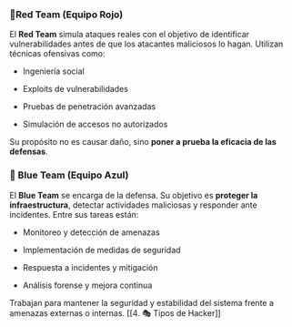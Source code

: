 ### 🔴Red Team (Equipo Rojo)

El **Red Team** simula ataques reales con el objetivo de identificar vulnerabilidades antes de que los atacantes maliciosos lo hagan. Utilizan técnicas ofensivas como:

- Ingeniería social
    
- Exploits de vulnerabilidades
    
- Pruebas de penetración avanzadas
    
- Simulación de accesos no autorizados
    

Su propósito no es causar daño, sino **poner a prueba la eficacia de las defensas**.

### 🔵 Blue Team (Equipo Azul)

El **Blue Team** se encarga de la defensa. Su objetivo es **proteger la infraestructura**, detectar actividades maliciosas y responder ante incidentes. Entre sus tareas están:

- Monitoreo y detección de amenazas
    
- Implementación de medidas de seguridad
    
- Respuesta a incidentes y mitigación
    
- Análisis forense y mejora continua
    

Trabajan para mantener la seguridad y estabilidad del sistema frente a amenazas externas o internas. [[4. 🎭 Tipos de Hacker]]